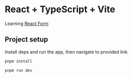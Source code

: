 # React + TypeScript + Vite

Learning [React Form](https://react-hook-form.com/)


## Project setup

Install deps and run the app, then navigate to provided link
```sh
pnpm install
```
```sh
pnpm run dev
```
